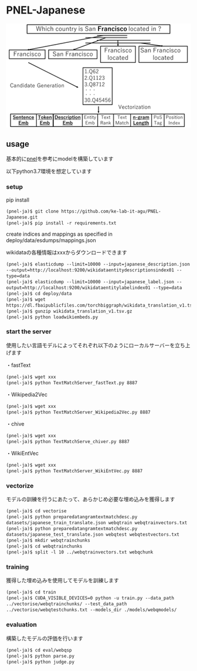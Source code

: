 # PNEL-Japanese
![PNEL](PNEL1.png)

## usage
基本的に[pnel](https://github.com/debayan/pnel)を参考にmodelを構築しています

以下python3.7環境を想定しています


### setup
pip install
```
(pnel-ja)$ git clone https://github.com/ke-lab-it-agu/PNEL-Japanese.git
(pnel-ja)$ pip install -r requirements.txt
```

create indices and mappings as specified in deploy/data/esdumps/mappings.json

wikidataの各種情報はxxxからダウンロードできます
```
(pnel-ja)$ elasticdump --limit=10000 --input=japanese_description.json --output=http://localhost:9200/wikidataentitydescriptionsindex01 --type=data
(pnel-ja)$ elasticdump --limit=10000 --input=japanese_label.json --output=http://localhost:9200/wikidataentitylabelindex01 --type=data
(pnel-ja)$ cd deploy/data
(pnel-ja)$ wget https://dl.fbaipublicfiles.com/torchbiggraph/wikidata_translation_v1.tsv.gz
(pnel-ja)$ gunzip wikidata_translation_v1.tsv.gz
(pnel-ja)$ python loadwikiembeds.py
```

### start the server
使用したい言語モデルによってそれぞれ以下のようにローカルサーバーを立ち上げます

・fastText
```
(pnel-ja)$ wget xxx
(pnel-ja)$ python TextMatchServer_fastText.py 8887
```
・Wikipedia2Vec
```
(pnel-ja)$ wget xxx
(pnel-ja)$ python TextMatchServer_Wikipedia2Vec.py 8887
```
・chive
```
(pnel-ja)$ wget xxx
(pnel-ja)$ python TextMatchServe_chiver.py 8887
```
・WikiEntVec
```
(pnel-ja)$ wget xxx
(pnel-ja)$ python TextMatchServer_WikiEntVec.py 8887
```

### vectorize
モデルの訓練を行うにあたって、あらかじめ必要な埋め込みを獲得します
```
(pnel-ja)$ cd vectorise
(pnel-ja)$ python preparedatangramtextmatchdesc.py datasets/japanese_train_translate.json webqtrain webqtrainvectors.txt
(pnel-ja)$ python preparedatangramtextmatchdesc.py datasets/japanese_test_translate.json webqtest webqtestvectors.txt
(pnel-ja)$ mkdir webqtrainchunks
(pnel-ja)$ cd webqtrainchunks
(pnel-ja)$ split -l 10 ../webqtrainvectors.txt webqchunk
```

### training
獲得した埋め込みを使用してモデルを訓練します
```
(pnel-ja)$ cd train
(pnel-ja)$ CUDA_VISIBLE_DEVICES=0 python -u train.py --data_path ../vectorise/webqtrainchunks/ --test_data_path ../vectorise/webqtestchunks.txt --models_dir ./models/webqmodels/
```

### evaluation
構築したモデルの評価を行います
```
(pnel-ja)$ cd eval/webqsp
(pnel-ja)$ python parse.py
(pnel-ja)$ python judge.py
```
